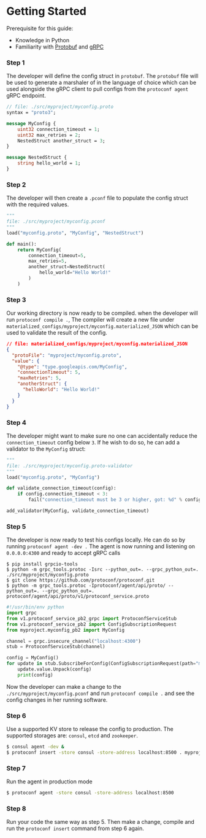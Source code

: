 # Getting Started

Prerequisite for this guide:

- Knowledge in Python
- Familiarity with [Protobuf](https://developers.google.com/protocol-buffers/) and [gRPC](https://grpc.io/)

### Step 1

The developer will define the config struct in `protobuf`. The `protobuf` file will be used to generate a marshaler of in the language of choice which can be used alongside the gRPC client to pull configs from the `protoconf agent` gRPC endpoint.

```protobuf
// file: ./src/myproject/myconfig.proto
syntax = "proto3";

message MyConfig {
    uint32 connection_timeout = 1;
    uint32 max_retries = 2;
    NestedStruct another_struct = 3;
}

message NestedStruct {
    string hello_world = 1;
}
```

### Step 2

The developer will then create a `.pconf` file to populate the config struct with the required values.

```python
"""
file: ./src/myproject/myconfig.pconf
"""
load("myconfig.proto", "MyConfig", "NestedStruct")

def main():
    return MyConfig(
        connection_timeout=5,
        max_retries=5,
        another_struct=NestedStruct(
            hello_world="Hello World!"
        )
    )
```

### Step 3

Our working directory is now ready to be compiled. when the developer will run `protoconf compile .`, The compiler will create a new file under `materialized_configs/myproject/myconfig.materialized_JSON` which can be used to validate the result of the config.

```json
// file: materialized_configs/myproject/myconfig.materialized_JSON
{
  "protoFile": "myproject/myconfig.proto",
  "value": {
    "@type": "type.googleapis.com/MyConfig",
    "connectionTimeout": 5,
    "maxRetries": 5,
    "anotherStruct": {
      "helloWorld": "Hello World!"
    }
  }
}
```

### Step 4

The developer might want to make sure no one can accidentally reduce the `connection_timeout` config below `3`. If he wish to do so, he can add a validator to the `MyConfig` struct:

```py
"""
file: ./src/myproject/myconfig.proto-validator
"""
load("myconfig.proto", "MyConfig")

def validate_connection_timeout(config):
    if config.connection_timeout < 3:
        fail("connection_timeout must be 3 or higher, got: %d" % config.connection_timeout)

add_validator(MyConfig, validate_connection_timeout)
```

### Step 5

The developer is now ready to test his configs locally. He can do so by running `protoconf agent -dev .`
The agent is now running and listening on `0.0.0.0:4300` and ready to accept gRPC calls

```shell
$ pip install grpcio-tools
$ python -m grpc_tools.protoc -Isrc --python_out=. --grpc_python_out=. ./src/myproject/myconfig.proto
$ git clone https://github.com/protoconf/protoconf.git
$ python -m grpc_tools.protoc -Iprotoconf/agent/api/proto/ --python_out=. --grpc_python_out=. protoconf/agent/api/proto/v1/protoconf_service.proto
```

```python
#!/usr/bin/env python
import grpc
from v1.protoconf_service_pb2_grpc import ProtoconfServiceStub
from v1.protoconf_service_pb2 import ConfigSubscriptionRequest
from myproject.myconfig_pb2 import MyConfig

channel = grpc.insecure_channel("localhost:4300")
stub = ProtoconfServiceStub(channel)

config = MyConfig()
for update in stub.SubscribeForConfig(ConfigSubscriptionRequest(path="myproject/myconfig")):
    update.value.Unpack(config)
    print(config)
```

Now the developer can make a change to the `./src/myproject/myconfig.pconf` and run `protoconf compile .` and see the config changes in her running software.

### Step 6

Use a supported KV store to release the config to production. The supported storages are: `consul`, `etcd` and `zookeeper`.

```sh
$ consul agent -dev &
$ protoconf insert -store consul -store-address localhost:8500 . myproject/myconfig
```

### Step 7

Run the agent in production mode

```sh
$ protoconf agent -store consul -store-address localhost:8500
```

### Step 8

Run your code the same way as step 5. Then make a change, compile and run the `protoconf insert` command from step 6 again.
